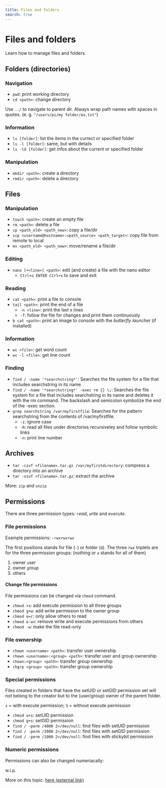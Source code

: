 ```yaml
---
title: Files and folders
search: true
---
```


# Files and folders

Learn how to manage files and folders.

## Folders (directories)

### Navigation

- `pwd`: print working directory
- `cd <path>`: change directory

Use `../` to navigate to parent dir.
Always wrap path names with spaces in quotes. (e. g. `"/users/pi/my folder/ex.txt"`)

### Information

- `ls [folder]`: list the items in the currect or specified folder
- `ls -l [folder]`: same, but with details
- `ls -ld [folder]`: get infos about the current or specified folder

### Manipulation

- `mkdir <path>`: create a directory
- `rmdir <path>`: delete a directory

## Files

### Manipulation

- `touch <path>`: create an empty file
- `rm <path>`: delete a file
- `cp <path_old> <path_new>`: copy a file/dir
- `scp <username@hostname>:<path_source> <path_target>`: copy file from remote to local
- `mv <path_old> <path_new>`: move/rename a file/dir


### Editing

- `nano [+<line>] <path>`: edit (and create) a file with the nano editor
  - `Ctrl+o ENTER Ctrl+x` to save and exit

### Reading

- `cat <path>`: print a file to console
- `tail <path>`: print the end of a file
	- `-n <line>`: print the last x lines
	- `-f`: follow the file for changes and print them continuously
- `b cat <path>`: print an image to console with the _butterfly launcher_ (if installed)

### Information

- `wc <file>`: get word count 
- `wc -l <file>`: get line count

### Finding

- `find / -name '*searchstring*'`: Searches the file system for a file that includes searchstring in its name.
- `find / -name '*searchstring*' -exec rm {} \;`: Searches the file system for a file that includes searchstring in its name and deletes it with the rm command. The backslash and semicolon symbolize the end of the -exec section.
- `grep searchstring /var/myfirstfile`: Searches for the pattern searchstring from the contents of /var/myfirstfile.
	- `-i`: ignore case
	- `-R`: read all files under directories recursiveley and follow symbolic links
	- `-n`: print line number

## Archives

- `tar -czvf <filename>.tar.gz /var/myfirstdirectory`: compress a directory into an archive
- `tar -xzvf <filename>.tar.gz`: extract the archive

More: `zip` and `unzip` 

## Permissions

There are three permission types: _`r`ead_, _`w`rite_ and _e`x`ecute_.

### File permissions

Example permissions: `-rwxrwxrwx`

The first positions stands for file (`-`) or folder (`d`). The three `rwx` triplets are for the three permission groups: (nothing or `a` stands for all of them)

1. owner `u`ser
2. owner `g`roup
3. `o`thers

#### Change file permissions

File permissions can be changed via `chmod` command.

- `chmod +x`: add execute permission to all three groups
- `chmod g+w`: add write permission to the owner group
- `chmod o=r`: only allow others to read
- `chmod o-wx`: remove write and execute permissions from others
- `chmod -w`: make the file read-only

### File ownership

- `chown <username> <path>`: transfer user ownership
- `chown <username>:<group> <path>`: transfer user and group ownership
- `chown:<group> <path>`: transfer group ownership
- `chgrp <group> <path>`: transfer group ownership

### Special permissions

Files created in folders that have the setUID or setGID permission set will not belong to the creator but to the (user/group) owner of the parent folder.

`s` = with execute permission; `S` = without execute permission

- `chmod u+s`: setUID permission
- `chmod g+s`: setGID permission
- `find / -perm /4000 2>/dev/null`: find files with setUID permission
- `find / -perm /2000 2>/dev/null`: find files with setGID permission
- `find / -perm /1000 2>/dev/null`: find files with stickybit permission

### Numeric permissions

Permissions can also be changed numeriacally:

w.i.p.

More on this topic: [here (external link)](https://www.redhat.com/sysadmin/suid-sgid-sticky-bit)
